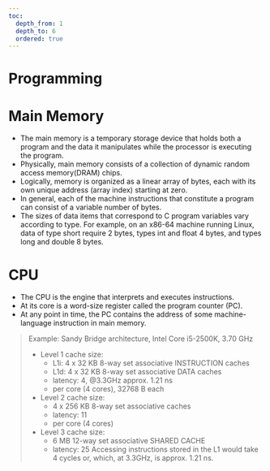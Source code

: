 ```yaml
---
toc:
  depth_from: 1
  depth_to: 6
  ordered: true
---
```



# Programming


# Main Memory
- The main memory is a temporary storage device that holds both a program and the data it manipulates while the processor is executing the program.
- Physically, main memory consists of a collection of dynamic random access memory(DRAM) chips.
- Logically, memory is organized as a linear array of bytes, each with its own unique address (array index) starting at zero.
- In general, each of the machine instructions that constitute a program can consist of a variable number of bytes. 
- The sizes of data items that correspond to C program variables vary according to type. For example, on an x86-64 machine running Linux, data of type short require 2 bytes, types int and float 4 bytes, and types long and double 8 bytes.


# CPU
- The CPU is the engine that interprets and executes instructions.
- At its core is a word-size register called the program counter (PC). 
- At any point in time, the PC contains the address of some machine-language instruction in main memory.


> Example: Sandy Bridge architecture, Intel Core i5-2500K, 3.70 GHz
> - Level 1 cache size:
>   - L1i: 4 x 32 KB 8-way set associative INSTRUCTION caches
>   - L1d: 4 x 32 KB 8-way set associative DATA caches
>   - latency: 4, @3.3GHz approx. 1.21 ns
>   - per core (4 cores), 32768 B each
> - Level 2 cache size:
>   - 4 x 256 KB 8-way set associative caches
>   - latency: 11
>   - per core (4 cores)
> - Level 3 cache size:
>   - 6 MB 12-way set associative SHARED CACHE
>   - latency: 25
> Accessing instructions stored in the L1 would take 4 cycles or, which, at 3.3GHz, is approx. 1.21 ns.

